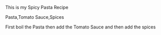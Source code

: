 This is my Spicy Pasta Recipe

Pasta,Tomato Sauce,Spices

First boil the Pasta then add the Tomato Sauce and then add the spices
